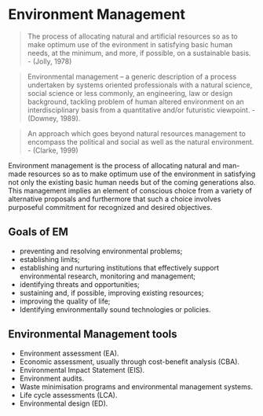 # Environment Management

> The process of allocating natural and artificial resources so as to make optimum use of the evironment in satisfying basic human needs, at the minimum, and more, if possible, on a sustainable basis. 
> \- (Jolly, 1978) 

> Environmental management – a generic description of a process undertaken by systems oriented professionals with a natural science, social science or less commonly, an engineering, law or design background, tackling problem of human altered environment on an interdisciplinary basis from a quantitative and/or futuristic viewpoint. 
> \- (Downey, 1989). 

> An approach which goes beyond natural resources management to encompass the political and social as well as the natural environment. 
> \- (Clarke, 1999) 

Environment management is the process of allocating natural and man-made resources so as to make optimum use of the environment in satisfying not only the existing basic human needs but of the coming generations also. This management implies an element of conscious choice from a variety of alternative proposals and furthermore that such a choice involves purposeful commitment for recognized and desired objectives.

## Goals of EM
- preventing and resolving environmental problems; 
- establishing limits; 
- establishing and nurturing institutions that effectively support environmental research, monitoring and management; 
- identifying threats and opportunities; 
- sustaining and, if possible, improving existing resources; 
- improving the quality of life; 
- Identifying environmentally sound technologies or policies.

## Environmental Management tools 
- Environment assessment (EA).
- Economic assessment, usually through cost-benefit analysis (CBA). 
- Environmental Impact Statement (EIS). 
- Environment audits. 
- Waste minimisation programs and environmental management systems.
- Life cycle assessments (LCA). 
- Environmental design (ED).